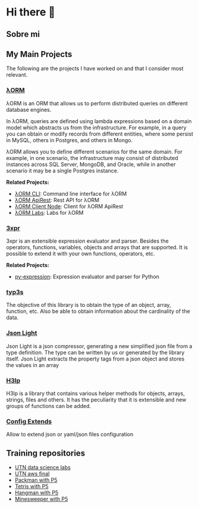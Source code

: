 # Hi there 👋

## Sobre mi

## My Main Projects

The following are the projects I have worked on and that I consider most relevant.

### [λORM](https://www.npmjs.com/package/lambdaorm)

λORM is an ORM that allows us to perform distributed queries on different database engines.

In λORM, queries are defined using lambda expressions based on a domain model which abstracts us from the infrastructure. For example, in a query you can obtain or modify records from different entities, where some persist in MySQL, others in Postgres, and others in Mongo.

λORM allows you to define different scenarios for the same domain. For example, in one scenario, the infrastructure may consist of distributed instances across SQL Server, MongoDB, and Oracle, while in another scenario it may be a single Postgres instance.

**Related Projects:**

- [λORM CLI](https://www.npmjs.com/package/lambdaorm-cli): Command line interface for λORM
- [λORM ApiRest](https://github.com/lambda-orm/lambdaorm-svc): Rest API for λORM
- [λORM Client Node](https://www.npmjs.com/package/lambdaorm-client-node): Client for λORM ApiRest
- [λORM Labs](https://github.com/lambda-orm/lambdaorm-labs): Labs for λORM

### [3xpr](https://www.npmjs.com/package/3xpr)

3xpr is an extensible expression evaluator and parser.
Besides the operators, functions, variables, objects and arrays that are supported.
It is possible to extend it with your own functions, operators, etc.

**Related Projects:**

- [py-expression](https://github.com/data7expressions/kt-expressions): Expression evaluator and parser for Python

### [typ3s](https://www.npmjs.com/package/typ3s)

The objective of this library is to obtain the type of an object, array, function, etc.
Also be able to obtain information about the cardinality of the data.

### [Json Light](https://www.npmjs.com/package/json-light)

Json Light is a json compressor, generating a new simplified json file from a type definition.
The type can be written by us or generated by the library itself.
Json Light extracts the property tags from a json object and stores the values in an array

### [H3lp](https://www.npmjs.com/package/h3lp)

H3lp is a library that contains various helper methods for objects, arrays, strings, files and others.
It has the peculiarity that it is extensible and new groups of functions can be added.

### [Config Extends](https://www.npmjs.com/package/config-extends)

Allow to extend json or yaml/json files configuration

## Training repositories

- [UTN data science labs](https://github.com/FlavioLionelRita/utn-data-science-labs)
- [UTN aws final](https://github.com/FlavioLionelRita/utn-aws-final)
- [Packman with P5](https://github.com/FlavioLionelRita/p5-pacman)
- [Tetris with P5](https://github.com/FlavioLionelRita/p5-tetris)
- [Hangman with P5](https://github.com/FlavioLionelRita/p5-Hangman)
- [Minesweeper with P5](https://github.com/FlavioLionelRita/p5-minesweeper)
